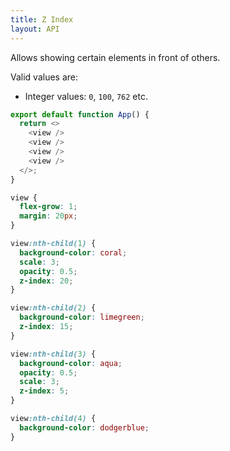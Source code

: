 ```yaml
---
title: Z Index
layout: API
---
```


Allows showing certain elements in front of others.

Valid values are:
- Integer values: `0`, `100`, `762` etc.

<Sandpack>

```js App.js
export default function App() {
  return <>
    <view />
    <view />
    <view />
    <view />
  </>;
}
```

```css style.css active
view {
  flex-grow: 1;
  margin: 20px;
}

view:nth-child(1) {
  background-color: coral;
  scale: 3;
  opacity: 0.5;
  z-index: 20;
}

view:nth-child(2) {
  background-color: limegreen;
  z-index: 15;
}

view:nth-child(3) {
  background-color: aqua;
  opacity: 0.5;
  scale: 3;
  z-index: 5;
}

view:nth-child(4) {
  background-color: dodgerblue;
}
```

</Sandpack>
